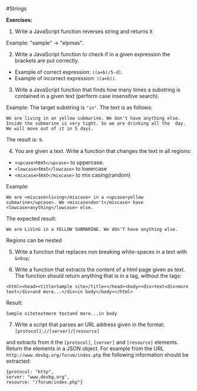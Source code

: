 #Strings

**Exercises:**

01. Write a JavaScript function reverses string and returns it 
 
 Example: "sample" -> "elpmas".

02. Write a JavaScript function to check if in a given expression the brackets are put correctly.
 * Example of correct expression: ``((a+b)/5-d)``.
 * Example of incorrect expression: ``)(a+b))``.

03. Write a JavaScript function that finds how many times a substring is contained in a given text (perform case insensitive search).

 Example: The target substring is ``"in"``. The text is as follows:
 ```
 We are living in an yellow submarine. We don't have anything else. Inside the submarine is very tight. So we are drinking all the  day. We will move out of it in 5 days.
 ```
 The result is: ``9``.

04. You are given a text. Write a function that changes the text in all regions:
 * ``<upcase>``text``</upcase>`` to uppercase.
 * ``<lowcase>``text``</lowcase>`` to lowercase
 * ``<mixcase>``text``</mixcase>`` to mix casing(random)

 Example:
 ```
 We are <mixcase>living</mixcase> in a <upcase>yellow submarine</upcase>. We <mixcase>don't</mixcase> have <lowcase>anything</lowcase> else.
 ```
 
 The expected result:
 
 ```
 We are LiVinG in a YELLOW SUBMARINE. We dOn'T have anything else.
 ```
 
 Regions can be nested

05. Write a function that replaces non breaking white-spaces in a text with ``&nbsp``;

06. Write a function that extracts the content of a html page given as text. The function should return anything that is in a tag, without the tags:

 ```
 <html><head><title>Sample site</title></head><body><div>text<div>more text</div>and more...</div>in body</body></html>
 ```
 
 Result:
 ```
 Sample sitetextmore textand more...in body

 ```

07. Write a script that parses an URL address given in the format: ``[protocol]://[server]/[resource]``

 and extracts from it the ``[protocol]``, ``[server]`` and ``[resource]`` elements. Return the elements in a JSON object. For   example from  the URL ``http://www.devbg.org/forum/index.php`` the following information should be extracted:

 ```
 {protocol: "http",
 server: "www.devbg.org", 
 resource: "/forum/index.php"}
 ```
